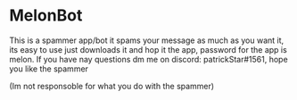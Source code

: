 # MelonBot
This is a spammer app/bot it spams your message as much as you want it, its easy to use just downloads it and hop it the app, password for the app is melon.
If you have nay questions dm me on discord: patrickStar#1561, hope you like the spammer 

(Im not responsoble for what you do with the spammer)
